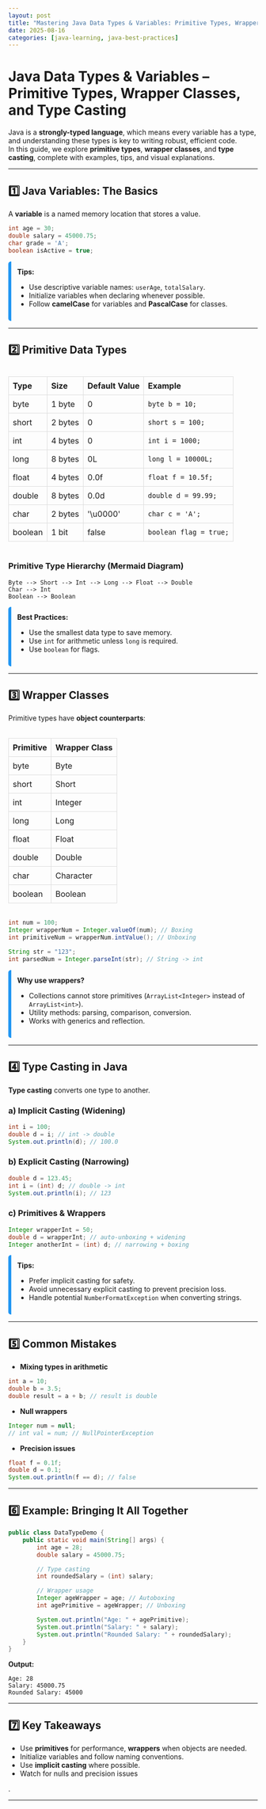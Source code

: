 ```yaml
---
layout: post
title: "Mastering Java Data Types & Variables: Primitive Types, Wrappers, and Type Casting"
date: 2025-08-16
categories: [java-learning, java-best-practices]
---
```


# Java Data Types & Variables – Primitive Types, Wrapper Classes, and Type Casting

Java is a **strongly-typed language**, which means every variable has a type, and understanding these types is key to writing robust, efficient code.  
In this guide, we explore **primitive types**, **wrapper classes**, and **type casting**, complete with examples, tips, and visual explanations.

---

## 1️⃣ Java Variables: The Basics

A **variable** is a named memory location that stores a value.

```java
int age = 30;          
double salary = 45000.75; 
char grade = 'A';      
boolean isActive = true; 
````

<div class="tip">
<strong>Tips:</strong>
<ul>
<li>Use descriptive variable names: <code>userAge</code>, <code>totalSalary</code>.</li>
<li>Initialize variables when declaring whenever possible.</li>
<li>Follow <strong>camelCase</strong> for variables and <strong>PascalCase</strong> for classes.</li>
</ul>
</div>

---

## 2️⃣ Primitive Data Types

<div style="overflow-x:auto; margin: 1rem 0;">
<table style="width:100%; border-collapse: collapse; min-width: 400px;">
  <thead>
    <tr>
      <th style="border: 1px solid #ddd; padding: 8px; text-align:left;">Type</th>
      <th style="border: 1px solid #ddd; padding: 8px; text-align:left;">Size</th>
      <th style="border: 1px solid #ddd; padding: 8px; text-align:left;">Default Value</th>
      <th style="border: 1px solid #ddd; padding: 8px; text-align:left;">Example</th>
    </tr>
  </thead>
  <tbody>
    <tr>
      <td style="border: 1px solid #ddd; padding: 8px;">byte</td>
      <td style="border: 1px solid #ddd; padding: 8px;">1 byte</td>
      <td style="border: 1px solid #ddd; padding: 8px;">0</td>
      <td style="border: 1px solid #ddd; padding: 8px;"><code>byte b = 10;</code></td>
    </tr>
    <tr>
      <td style="border: 1px solid #ddd; padding: 8px;">short</td>
      <td style="border: 1px solid #ddd; padding: 8px;">2 bytes</td>
      <td style="border: 1px solid #ddd; padding: 8px;">0</td>
      <td style="border: 1px solid #ddd; padding: 8px;"><code>short s = 100;</code></td>
    </tr>
    <tr>
      <td style="border: 1px solid #ddd; padding: 8px;">int</td>
      <td style="border: 1px solid #ddd; padding: 8px;">4 bytes</td>
      <td style="border: 1px solid #ddd; padding: 8px;">0</td>
      <td style="border: 1px solid #ddd; padding: 8px;"><code>int i = 1000;</code></td>
    </tr>
    <tr>
      <td style="border: 1px solid #ddd; padding: 8px;">long</td>
      <td style="border: 1px solid #ddd; padding: 8px;">8 bytes</td>
      <td style="border: 1px solid #ddd; padding: 8px;">0L</td>
      <td style="border: 1px solid #ddd; padding: 8px;"><code>long l = 10000L;</code></td>
    </tr>
    <tr>
      <td style="border: 1px solid #ddd; padding: 8px;">float</td>
      <td style="border: 1px solid #ddd; padding: 8px;">4 bytes</td>
      <td style="border: 1px solid #ddd; padding: 8px;">0.0f</td>
      <td style="border: 1px solid #ddd; padding: 8px;"><code>float f = 10.5f;</code></td>
    </tr>
    <tr>
      <td style="border: 1px solid #ddd; padding: 8px;">double</td>
      <td style="border: 1px solid #ddd; padding: 8px;">8 bytes</td>
      <td style="border: 1px solid #ddd; padding: 8px;">0.0d</td>
      <td style="border: 1px solid #ddd; padding: 8px;"><code>double d = 99.99;</code></td>
    </tr>
    <tr>
      <td style="border: 1px solid #ddd; padding: 8px;">char</td>
      <td style="border: 1px solid #ddd; padding: 8px;">2 bytes</td>
      <td style="border: 1px solid #ddd; padding: 8px;">'\u0000'</td>
      <td style="border: 1px solid #ddd; padding: 8px;"><code>char c = 'A';</code></td>
    </tr>
    <tr>
      <td style="border: 1px solid #ddd; padding: 8px;">boolean</td>
      <td style="border: 1px solid #ddd; padding: 8px;">1 bit</td>
      <td style="border: 1px solid #ddd; padding: 8px;">false</td>
      <td style="border: 1px solid #ddd; padding: 8px;"><code>boolean flag = true;</code></td>
    </tr>
  </tbody>
</table>
</div>

### Primitive Type Hierarchy (Mermaid Diagram)

```mermaid
Byte --> Short --> Int --> Long --> Float --> Double
Char --> Int
Boolean --> Boolean
```

<div class="tip">
<strong>Best Practices:</strong>
<ul>
<li>Use the smallest data type to save memory.</li>
<li>Use <code>int</code> for arithmetic unless <code>long</code> is required.</li>
<li>Use <code>boolean</code> for flags.</li>
</ul>
</div>

---

## 3️⃣ Wrapper Classes

Primitive types have **object counterparts**:

<div style="overflow-x:auto; margin: 1rem 0;">
<table style="width:100%; border-collapse: collapse; min-width: 300px;">
<thead>
<tr>
<th style="border: 1px solid #ddd; padding: 8px; text-align:left;">Primitive</th>
<th style="border: 1px solid #ddd; padding: 8px; text-align:left;">Wrapper Class</th>
</tr>
</thead>
<tbody>
<tr>
<td style="border: 1px solid #ddd; padding: 8px;">byte</td>
<td style="border: 1px solid #ddd; padding: 8px;">Byte</td>
</tr>
<tr>
<td style="border: 1px solid #ddd; padding: 8px;">short</td>
<td style="border: 1px solid #ddd; padding: 8px;">Short</td>
</tr>
<tr>
<td style="border: 1px solid #ddd; padding: 8px;">int</td>
<td style="border: 1px solid #ddd; padding: 8px;">Integer</td>
</tr>
<tr>
<td style="border: 1px solid #ddd; padding: 8px;">long</td>
<td style="border: 1px solid #ddd; padding: 8px;">Long</td>
</tr>
<tr>
<td style="border: 1px solid #ddd; padding: 8px;">float</td>
<td style="border: 1px solid #ddd; padding: 8px;">Float</td>
</tr>
<tr>
<td style="border: 1px solid #ddd; padding: 8px;">double</td>
<td style="border: 1px solid #ddd; padding: 8px;">Double</td>
</tr>
<tr>
<td style="border: 1px solid #ddd; padding: 8px;">char</td>
<td style="border: 1px solid #ddd; padding: 8px;">Character</td>
</tr>
<tr>
<td style="border: 1px solid #ddd; padding: 8px;">boolean</td>
<td style="border: 1px solid #ddd; padding: 8px;">Boolean</td>
</tr>
</tbody>
</table>
</div>

```java
int num = 100;
Integer wrapperNum = Integer.valueOf(num); // Boxing
int primitiveNum = wrapperNum.intValue(); // Unboxing

String str = "123";
int parsedNum = Integer.parseInt(str); // String -> int
```

<div class="tip">
<strong>Why use wrappers?</strong>
<ul>
<li>Collections cannot store primitives (<code>ArrayList&lt;Integer&gt;</code> instead of <code>ArrayList&lt;int&gt;</code>).</li>
<li>Utility methods: parsing, comparison, conversion.</li>
<li>Works with generics and reflection.</li>
</ul>
</div>

---

## 4️⃣ Type Casting in Java

**Type casting** converts one type to another.

### a) Implicit Casting (Widening)

```java
int i = 100;
double d = i; // int -> double
System.out.println(d); // 100.0
```

### b) Explicit Casting (Narrowing)

```java
double d = 123.45;
int i = (int) d; // double -> int
System.out.println(i); // 123
```

### c) Primitives & Wrappers

```java
Integer wrapperInt = 50;
double d = wrapperInt; // auto-unboxing + widening
Integer anotherInt = (int) d; // narrowing + boxing
```

<div class="tip">
<strong>Tips:</strong>
<ul>
<li>Prefer implicit casting for safety.</li>
<li>Avoid unnecessary explicit casting to prevent precision loss.</li>
<li>Handle potential <code>NumberFormatException</code> when converting strings.</li>
</ul>
</div>

---

## 5️⃣ Common Mistakes

* **Mixing types in arithmetic**

```java
int a = 10;
double b = 3.5;
double result = a + b; // result is double
```

* **Null wrappers**

```java
Integer num = null;
// int val = num; // NullPointerException
```

* **Precision issues**

```java
float f = 0.1f;
double d = 0.1;
System.out.println(f == d); // false
```

---

## 6️⃣ Example: Bringing It All Together

```java
public class DataTypeDemo {
    public static void main(String[] args) {
        int age = 28;
        double salary = 45000.75;

        // Type casting
        int roundedSalary = (int) salary;

        // Wrapper usage
        Integer ageWrapper = age; // Autoboxing
        int agePrimitive = ageWrapper; // Unboxing

        System.out.println("Age: " + agePrimitive);
        System.out.println("Salary: " + salary);
        System.out.println("Rounded Salary: " + roundedSalary);
    }
}
```

**Output:**

```
Age: 28
Salary: 45000.75
Rounded Salary: 45000
```

---

## 7️⃣ Key Takeaways

* Use **primitives** for performance, **wrappers** when objects are needed.
* Initialize variables and follow naming conventions.
* Use **implicit casting** where possible.
* Watch for nulls and precision issues


.

---

<style>
.tip {
  border-left: 6px solid #2196F3;
  padding: 12px;
  margin: 12px 0;
  border-radius: 5px;
}
</style>